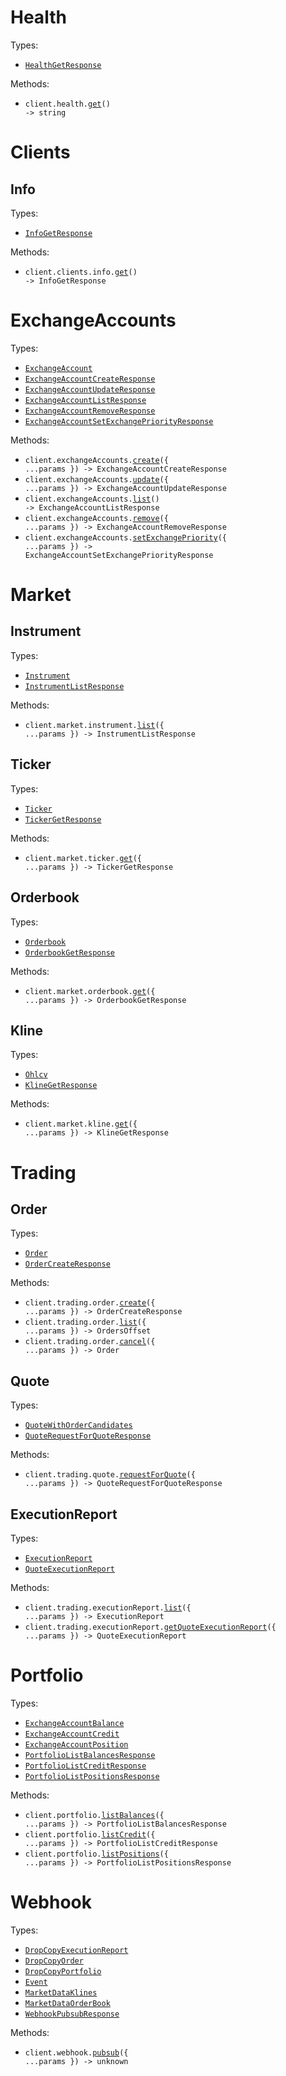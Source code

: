 # Health

Types:

- <code><a href="./src/resources/health.ts">HealthGetResponse</a></code>

Methods:

- <code title="get /api/v2/health">client.health.<a href="./src/resources/health.ts">get</a>() -> string</code>

# Clients

## Info

Types:

- <code><a href="./src/resources/clients/info.ts">InfoGetResponse</a></code>

Methods:

- <code title="get /api/v2/client/getInfo">client.clients.info.<a href="./src/resources/clients/info.ts">get</a>() -> InfoGetResponse</code>

# ExchangeAccounts

Types:

- <code><a href="./src/resources/exchange-accounts.ts">ExchangeAccount</a></code>
- <code><a href="./src/resources/exchange-accounts.ts">ExchangeAccountCreateResponse</a></code>
- <code><a href="./src/resources/exchange-accounts.ts">ExchangeAccountUpdateResponse</a></code>
- <code><a href="./src/resources/exchange-accounts.ts">ExchangeAccountListResponse</a></code>
- <code><a href="./src/resources/exchange-accounts.ts">ExchangeAccountRemoveResponse</a></code>
- <code><a href="./src/resources/exchange-accounts.ts">ExchangeAccountSetExchangePriorityResponse</a></code>

Methods:

- <code title="post /api/v2/exchange/addExchangeAccount">client.exchangeAccounts.<a href="./src/resources/exchange-accounts.ts">create</a>({ ...params }) -> ExchangeAccountCreateResponse</code>
- <code title="post /api/v2/exchange/updateExchangeAccount">client.exchangeAccounts.<a href="./src/resources/exchange-accounts.ts">update</a>({ ...params }) -> ExchangeAccountUpdateResponse</code>
- <code title="get /api/v2/exchange/listExchangeAccounts">client.exchangeAccounts.<a href="./src/resources/exchange-accounts.ts">list</a>() -> ExchangeAccountListResponse</code>
- <code title="post /api/v2/exchange/removeExchangeAccount">client.exchangeAccounts.<a href="./src/resources/exchange-accounts.ts">remove</a>({ ...params }) -> ExchangeAccountRemoveResponse</code>
- <code title="post /api/v2/exchange/setExchangePriority">client.exchangeAccounts.<a href="./src/resources/exchange-accounts.ts">setExchangePriority</a>({ ...params }) -> ExchangeAccountSetExchangePriorityResponse</code>

# Market

## Instrument

Types:

- <code><a href="./src/resources/market/instrument.ts">Instrument</a></code>
- <code><a href="./src/resources/market/instrument.ts">InstrumentListResponse</a></code>

Methods:

- <code title="get /api/v2/market/listSymbolInfo">client.market.instrument.<a href="./src/resources/market/instrument.ts">list</a>({ ...params }) -> InstrumentListResponse</code>

## Ticker

Types:

- <code><a href="./src/resources/market/ticker.ts">Ticker</a></code>
- <code><a href="./src/resources/market/ticker.ts">TickerGetResponse</a></code>

Methods:

- <code title="get /api/v2/market/ticker">client.market.ticker.<a href="./src/resources/market/ticker.ts">get</a>({ ...params }) -> TickerGetResponse</code>

## Orderbook

Types:

- <code><a href="./src/resources/market/orderbook.ts">Orderbook</a></code>
- <code><a href="./src/resources/market/orderbook.ts">OrderbookGetResponse</a></code>

Methods:

- <code title="get /api/v2/market/orderbook">client.market.orderbook.<a href="./src/resources/market/orderbook.ts">get</a>({ ...params }) -> OrderbookGetResponse</code>

## Kline

Types:

- <code><a href="./src/resources/market/kline.ts">Ohlcv</a></code>
- <code><a href="./src/resources/market/kline.ts">KlineGetResponse</a></code>

Methods:

- <code title="get /api/v2/market/kline">client.market.kline.<a href="./src/resources/market/kline.ts">get</a>({ ...params }) -> KlineGetResponse</code>

# Trading

## Order

Types:

- <code><a href="./src/resources/trading/order.ts">Order</a></code>
- <code><a href="./src/resources/trading/order.ts">OrderCreateResponse</a></code>

Methods:

- <code title="post /api/v2/trading/placeOrder">client.trading.order.<a href="./src/resources/trading/order.ts">create</a>({ ...params }) -> OrderCreateResponse</code>
- <code title="get /api/v2/trading/listOrders">client.trading.order.<a href="./src/resources/trading/order.ts">list</a>({ ...params }) -> OrdersOffset</code>
- <code title="post /api/v2/trading/cancelOrder">client.trading.order.<a href="./src/resources/trading/order.ts">cancel</a>({ ...params }) -> Order</code>

## Quote

Types:

- <code><a href="./src/resources/trading/quote.ts">QuoteWithOrderCandidates</a></code>
- <code><a href="./src/resources/trading/quote.ts">QuoteRequestForQuoteResponse</a></code>

Methods:

- <code title="post /api/v2/trading/fetchQuotes">client.trading.quote.<a href="./src/resources/trading/quote.ts">requestForQuote</a>({ ...params }) -> QuoteRequestForQuoteResponse</code>

## ExecutionReport

Types:

- <code><a href="./src/resources/trading/execution-report.ts">ExecutionReport</a></code>
- <code><a href="./src/resources/trading/execution-report.ts">QuoteExecutionReport</a></code>

Methods:

- <code title="get /api/v2/trading/listExecutionReports">client.trading.executionReport.<a href="./src/resources/trading/execution-report.ts">list</a>({ ...params }) -> ExecutionReport</code>
- <code title="get /api/v2/trading/getQuoteExecutionReport">client.trading.executionReport.<a href="./src/resources/trading/execution-report.ts">getQuoteExecutionReport</a>({ ...params }) -> QuoteExecutionReport</code>

# Portfolio

Types:

- <code><a href="./src/resources/portfolio.ts">ExchangeAccountBalance</a></code>
- <code><a href="./src/resources/portfolio.ts">ExchangeAccountCredit</a></code>
- <code><a href="./src/resources/portfolio.ts">ExchangeAccountPosition</a></code>
- <code><a href="./src/resources/portfolio.ts">PortfolioListBalancesResponse</a></code>
- <code><a href="./src/resources/portfolio.ts">PortfolioListCreditResponse</a></code>
- <code><a href="./src/resources/portfolio.ts">PortfolioListPositionsResponse</a></code>

Methods:

- <code title="get /api/v2/portfolio/listBalances">client.portfolio.<a href="./src/resources/portfolio.ts">listBalances</a>({ ...params }) -> PortfolioListBalancesResponse</code>
- <code title="get /api/v2/portfolio/listCredit">client.portfolio.<a href="./src/resources/portfolio.ts">listCredit</a>({ ...params }) -> PortfolioListCreditResponse</code>
- <code title="get /api/v2/portfolio/listPositions">client.portfolio.<a href="./src/resources/portfolio.ts">listPositions</a>({ ...params }) -> PortfolioListPositionsResponse</code>

# Webhook

Types:

- <code><a href="./src/resources/webhook.ts">DropCopyExecutionReport</a></code>
- <code><a href="./src/resources/webhook.ts">DropCopyOrder</a></code>
- <code><a href="./src/resources/webhook.ts">DropCopyPortfolio</a></code>
- <code><a href="./src/resources/webhook.ts">Event</a></code>
- <code><a href="./src/resources/webhook.ts">MarketDataKlines</a></code>
- <code><a href="./src/resources/webhook.ts">MarketDataOrderBook</a></code>
- <code><a href="./src/resources/webhook.ts">WebhookPubsubResponse</a></code>

Methods:

- <code title="post /api/v2/webhook/pubsub">client.webhook.<a href="./src/resources/webhook.ts">pubsub</a>({ ...params }) -> unknown</code>
